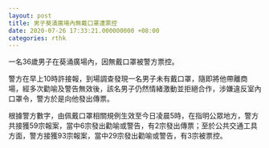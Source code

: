 ```yaml
---
layout: post
title: 男子葵涌廣場內無戴口罩遭票控
date: 2020-07-26 17:33:21.000000000 +08:00
categories: rthk
---
```


一名36歲男子在葵涌廣場內，因無戴口罩被警方票控。

警方在早上10時許接報，到場調查發現一名男子未有戴口罩，隨即將他帶離商場，經多次勸喻及警告無效後，該名男子仍然情緒激動並拒絕合作，涉嫌違反室內口罩令，警方於是向他發出傳票。

根據警方數字，由佩戴口罩相關規例生效至今日凌晨5時，在指明公眾地方，警方共接獲59宗報案，當中6宗發出勸喻或警告，有2宗發出傳票；至於公共交通工具方面，警方接獲93宗報案，當中29宗發出勸喻或警告，有3宗被票控。
